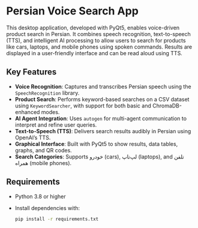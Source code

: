 # Persian Voice Search App

This desktop application, developed with PyQt5, enables voice-driven product search in Persian. It combines speech recognition, text-to-speech (TTS), and intelligent AI processing to allow users to search for products like cars, laptops, and mobile phones using spoken commands. Results are displayed in a user-friendly interface and can be read aloud using TTS.

## Key Features

- **Voice Recognition**: Captures and transcribes Persian speech using the `SpeechRecognition` library.
- **Product Search**: Performs keyword-based searches on a CSV dataset using `KeywordSearcher`, with support for both basic and ChromaDB-enhanced modes.
- **AI Agent Integration**: Uses `autogen` for multi-agent communication to interpret and refine user queries.
- **Text-to-Speech (TTS)**: Delivers search results audibly in Persian using OpenAI’s TTS.
- **Graphical Interface**: Built with PyQt5 to show results, data tables, graphs, and QR codes.
- **Search Categories**: Supports خودرو (cars), لپ‌تاپ (laptops), and تلفن همراه (mobile phones).

## Requirements

- Python 3.8 or higher
- Install dependencies with:

  ```bash
  pip install -r requirements.txt
